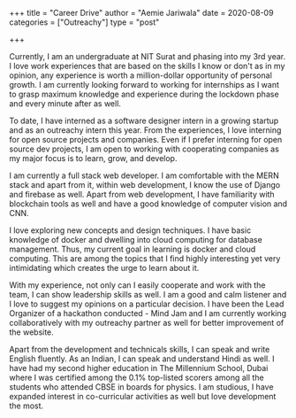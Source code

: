 +++
title = "Career Drive"
author = "Aemie Jariwala"
date = 2020-08-09
categories = ["Outreachy"]
type = "post"

+++

Currently, I am an undergraduate at NIT Surat and phasing into my 3rd year. I love work experiences that are based on the skills I know or don't as in my opinion, any experience is worth a million-dollar opportunity of personal growth. I am currently looking forward to working for internships as I want to grasp maximum knowledge and experience during the lockdown phase and every minute after as well.

To date, I have interned as a software designer intern in a growing startup and as an outreachy intern this year. From the experiences, I love interning for open source projects and companies. Even if I prefer interning for open source dev projects, I am open to working with cooperating companies as my major focus is to learn, grow, and develop.

I am currently a full stack web developer. I am comfortable with the MERN stack and apart from it, within web development, I know the use of Django and firebase as well. Apart from web development, I have familiarity with blockchain tools as well and have a good knowledge of computer vision and CNN. 

I love exploring new concepts and design techniques. I have basic knowledge of docker and dwelling into cloud computing for database management. Thus, my current goal in learning is docker and cloud computing. This are among the topics that I find highly interesting yet very intimidating which creates the urge to learn about it. 

With my experience, not only can I easily cooperate and work with the team, I can show leadership skills as well. I am a good and calm listener and I love to suggest my opinions on a particular decision. I have been the Lead Organizer of a hackathon conducted - Mind Jam and I am currently working collaboratively with my outreachy partner as well for better improvement of the website. 

Apart from the development and technicals skills, I can speak and write English fluently. As an Indian, I can speak and understand Hindi as well. I have had my second higher education in The Millennium School, Dubai where I was certified among the 0.1% top-listed scorers among all the students who attended CBSE in boards for physics. I am studious, I have expanded interest in co-curricular activities as well but love development the most.